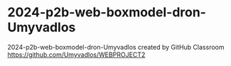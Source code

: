 # 2024-p2b-web-boxmodel-dron-Umyvadlos
2024-p2b-web-boxmodel-dron-Umyvadlos created by GitHub Classroom
https://github.com/Umyvadlos/WEBPROJECT2
